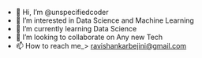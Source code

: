 - 👋 Hi, I’m @unspecifiedcoder
- 👀 I’m interested in Data Science and Machine Learning
- 🌱 I’m currently learning Data Science
- 💞️ I’m looking to collaborate on Any new Tech
- 📫 How to reach me_> ravishankarbejini@gmail.com

<!---
unspecifiedcoder/unspecifiedcoder is a ✨ special ✨ repository because its `README.md` (this file) appears on your GitHub profile.
You can click the Preview link to take a look at your changes.
--->
